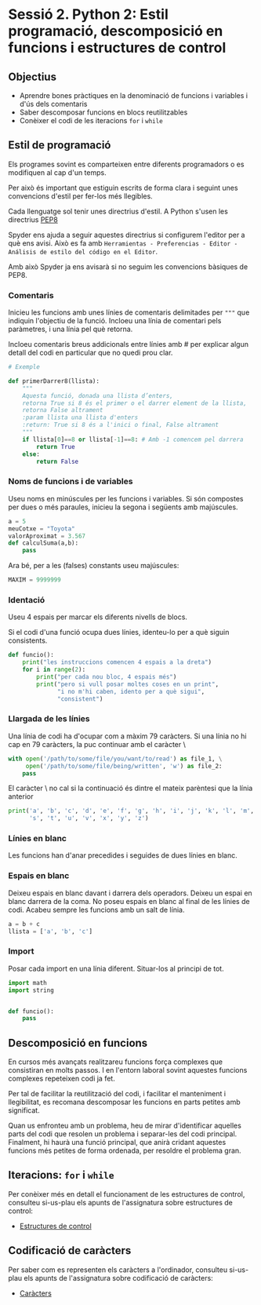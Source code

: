 # Sessió 2. Python 2: Estil programació, descomposició en funcions i estructures de control

## Objectius
+ Aprendre bones pràctiques en la denominació de funcions i variables i d'ús dels comentaris
+ Saber descomposar funcions en blocs reutilitzables
+ Conèixer el codi de les iteracions ``for`` i ``while``

## Estil de programació

Els programes sovint es comparteixen entre diferents programadors o es modifiquen al cap d'un temps.

Per això és important que estiguin escrits de forma clara i seguint unes convencions d'estil per fer-los més llegibles.

Cada llenguatge sol tenir unes directrius d'estil. A Python s'usen les directrius [PEP8](https://www.python.org/dev/peps/pep-0008/)

Spyder ens ajuda a seguir aquestes directrius si configurem l'editor per a què ens avisi. Això es fa amb ``Herramientas - Preferencias - Editor - Análisis de estilo del código en el Editor``.

Amb això Spyder ja ens avisarà si no seguim les convencions bàsiques de PEP8.

### Comentaris

Inicieu les funcions amb unes línies de comentaris delimitades per `"""` que indiquin l'objectiu de la funció. Incloeu una línia de comentari pels paràmetres, i una línia pel què retorna.

Incloeu comentaris breus addicionals entre línies amb # per explicar algun detall del codi en particular que no quedi prou clar.

```python
# Exemple

def primerDarrer8(llista):
    """
    Aquesta funció, donada una llista d’enters,
    retorna True si 8 és el primer o el darrer element de la llista,
    retorna False altrament
    :param llista una llista d'enters
    :return: True si 8 és a l'inici o final, False altrament
    """
    if llista[0]==8 or llista[-1]==8: # Amb -1 comencem pel darrera
        return True
    else:
        return False
```		


### Noms de funcions i de variables
Useu noms en minúscules per les funcions i variables. Si són compostes per dues o més paraules, inicieu la segona i següents amb majúscules.

```python
a = 5
meuCotxe = "Toyota"
valorAproximat = 3.567
def calculSuma(a,b):
    pass
```
Ara bé, per a les (falses) constants useu majúscules:

```python
MAXIM = 9999999
```

### Identació
Useu 4 espais per marcar els diferents nivells de blocs.

Si el codi d'una funció ocupa dues línies, identeu-lo per a què siguin consistents.
```python
def funcio():
    print("les instruccions comencen 4 espais a la dreta")
    for i in range(2):
        print("per cada nou bloc, 4 espais més")
		print("pero si vull posar moltes coses en un print",
              "i no m'hi caben, idento per a què sigui",
              "consistent")
```

### Llargada de les línies
Una línia de codi ha d'ocupar com a màxim 79 caràcters.
Si una línia no hi cap en 79 caràcters, la puc continuar amb el caràcter \

```python
with open('/path/to/some/file/you/want/to/read') as file_1, \
     open('/path/to/some/file/being/written', 'w') as file_2:
    pass
```
 El caràcter \ no cal si la continuació és dintre el mateix parèntesi que la línia anterior

```python
print('a', 'b', 'c', 'd', 'e', 'f', 'g', 'h', 'i', 'j', 'k', 'l', 'm', 'n', 'o', 'p', 'q', 'r',
      's', 't', 'u', 'v', 'x', 'y', 'z')
```

### Línies en blanc
Les funcions han d'anar precedides i seguides de dues línies en blanc.

### Espais en blanc
Deixeu espais en blanc davant i darrera dels operadors. Deixeu un espai en blanc darrera de la coma. No poseu espais en blanc al final de les línies de codi. Acabeu sempre les funcions amb un salt de línia.

```python
a = b + c
llista = ['a', 'b', 'c']
```

### Import
Posar cada import en una línia diferent. Situar-los al principi de tot.

```python
import math
import string


def funcio():
    pass
```

## Descomposició en funcions

En cursos més avançats realitzareu funcions força complexes que consistiran en molts passos. I en l'entorn laboral sovint aquestes funcions complexes repeteixen codi ja fet.

Per tal de facilitar la reutilització del codi, i facilitar el manteniment i llegibilitat, es recomana descomposar les funcions en parts petites amb significat.

Quan us enfronteu amb un problema, heu de mirar d'identificar aquelles parts del codi que resolen un problema i separar-les del codi principal.
Finalment, hi haurà una funció principal, que anirà cridant aquestes funcions més petites de forma ordenada, per resoldre el problema gran.

## Iteracions: `for` i `while`

Per conèixer més en detall el funcionament de les estructures de control, consulteu si-us-plau els apunts de l'assignatura sobre estructures de control:

-  [Estructures de control](apunts/control.ipynb)

## Codificació de caràcters

Per saber com es representen els caràcters a l'ordinador, consulteu si-us-plau els apunts de l'assignatura sobre codificació de caràcters:

-  [Caràcters](apunts/caracters.ipynb)
